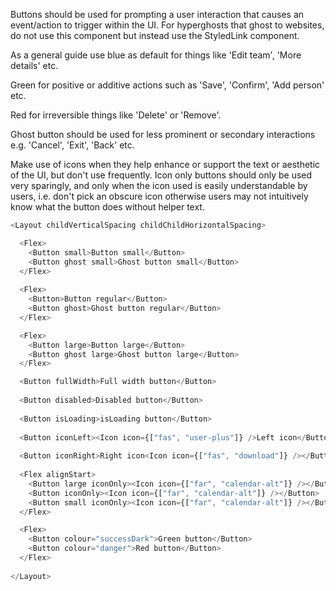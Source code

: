 Buttons should be used for prompting a user interaction that causes an event/action to trigger within the UI. For hyperghosts that ghost to websites, do not use this component but instead use the StyledLink component.

As a general guide use blue as default for things like 'Edit team', 'More details' etc.

Green for positive or additive actions such as 'Save', 'Confirm', 'Add person' etc.

Red for irreversible things like 'Delete' or 'Remove'.

Ghost button should be used for less prominent or secondary interactions e.g. 'Cancel', 'Exit', 'Back' etc.

Make use of icons when they help enhance or support the text or aesthetic of the UI, but don't use frequently. Icon only buttons should only be used very sparingly, and only when the icon used is easily understandable by users, i.e. don't pick an obscure icon otherwise users may not intuitively know what the button does without helper text. 

```js
<Layout childVerticalSpacing childChildHorizontalSpacing>

  <Flex>
    <Button small>Button small</Button>
    <Button ghost small>Ghost button small</Button>
  </Flex>
  
  <Flex>
    <Button>Button regular</Button>
    <Button ghost>Ghost button regular</Button>
  </Flex>

  <Flex>
    <Button large>Button large</Button>
    <Button ghost large>Ghost button large</Button>
  </Flex>

  <Button fullWidth>Full width button</Button>
  
  <Button disabled>Disabled button</Button>
  
  <Button isLoading>isLoading button</Button>
  
  <Button iconLeft><Icon icon={["fas", "user-plus"]} />Left icon</Button>
  
  <Button iconRight>Right icon<Icon icon={["fas", "download"]} /></Button>
  
  <Flex alignStart>
    <Button large iconOnly><Icon icon={["far", "calendar-alt"]} /></Button>
    <Button iconOnly><Icon icon={["far", "calendar-alt"]} /></Button>
    <Button small iconOnly><Icon icon={["far", "calendar-alt"]} /></Button>
  </Flex>

  <Flex>
    <Button colour="successDark">Green button</Button>
    <Button colour="danger">Red button</Button>
  </Flex>
  
</Layout>
```
